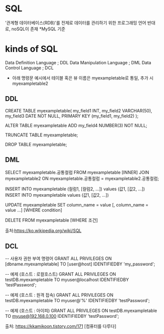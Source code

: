 # SQL
 '관계형 데이터베이스(RDB)'를 전제로 데이터를 관리하기 위한 프로그래밍 언어
 반대로, noSQL이 존재
 *MySQL 기준

# kinds of SQL
 Data Definition Language ; DDL
 Data Manipulation Language ; DML
 Data Control Language ; DCL

 * 아래 명령문 예시에서 테이블 혹은 뷰 이름은 myexampletable로 통일, 추가 시 myexampletable2

## DDL
CREATE TABLE myexampletable(
 my_field1 INT,
 my_field2 VARCHAR(50),
 my_field3 DATE NOT NULL,
 PRIMARY KEY (my_field1, my_field2)
);

ALTER TABLE myexampletable ADD my_field4 NUMBER(3) NOT NULL;

TRUNCATE TABLE myexampletable;

DROP TABLE myexampletable;

## DML
SELECT myexampletable.공통컬럼 FROM myexampletable [INNER] JOIN myexampletable2 ON myexampletable.공통컬럼 = myexampletable2.공통컬럼;

INSERT INTO myexampletable (컬럼1, [컬럼2, ...]) values (값1, [값2, ...])
INSERT INTO myexampletable values (값1, [값2, ...])

UPDATE myexampletable SET column_name = value [, column_name = value ...] [WHERE condition]

DELETE FROM myexampletable [WHERE 조건]

출처:https://ko.wikipedia.org/wiki/SQL

## DCL
-- 사용자 권한 부여 명령어
GRANT ALL PRIVILEGES ON [dbname.myexampletable] TO [user@host] IDENTIFIEDBY 'my_password';
 
-- 예제 (호스트 : 로컬호스트)
GRANT ALL PRIVILEGES ON testDB.myexampletable TO myuser@localhost IDENTIFIEDBY 'testPassword';
 
-- 예제 (호스트 : 원격 접속)
GRANT ALL PRIVILEGES ON testDB.myexampletable TO myuser@'%' IDENTIFIEDBY 'testPassword';
 
-- 예제 (호스트 : 아이피)
GRANT ALL PRIVILEGES ON testDB.myexampletable TO myuse@192.168.0.100 IDENTIFIEDBY 'testPassword';

출처: https://kkamikoon.tistory.com/171 [컴퓨터를 다루다]